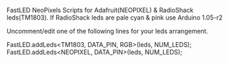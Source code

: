 FastLED NeoPixels
Scripts for Adafruit(NEOPIXEL) & RadioShack leds(TM1803).
If RadioShack leds are pale cyan & pink use Arduino 1.05-r2

Uncomment/edit one of the following lines for your leds arrangement.

FastLED.addLeds<TM1803, DATA_PIN, RGB>(leds, NUM_LEDS);
FastLED.addLeds<NEOPIXEL, DATA_PIN>(leds, NUM_LEDS);
